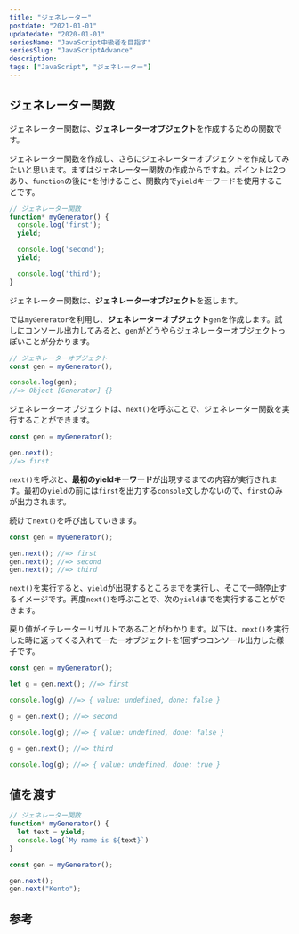```yaml
---
title: "ジェネレーター"
postdate: "2021-01-01"
updatedate: "2020-01-01"
seriesName: "JavaScript中級者を目指す"
seriesSlug: "JavaScriptAdvance"
description: 
tags: ["JavaScript", "ジェネレーター"]
---
```


## ジェネレーター関数

<!--ジェネレーター関数は、**イテレーター**を作成するための関数です。-->
ジェネレーター関数は、**ジェネレーターオブジェクト**を作成するための関数です。

ジェネレーター関数を作成し、さらにジェネレーターオブジェクトを作成してみたいと思います。まずはジェネレーター関数の作成からですね。ポイントは2つあり、`function`の後に`*`を付けること、関数内で`yield`キーワードを使用することです。

```javascript
// ジェネレーター関数
function* myGenerator() {
  console.log('first');
  yield;

  console.log('second');
  yield;

  console.log('third');
}
```

ジェネレーター関数は、**ジェネレーターオブジェクト**を返します。

では`myGenerator`を利用し、**ジェネレーターオブジェクト**`gen`を作成します。試しにコンソール出力してみると、`gen`がどうやらジェネレーターオブジェクトっぽいことが分かります。

```javascript
// ジェネレーターオブジェクト
const gen = myGenerator();

console.log(gen);
//=> Object [Generator] {}
```

ジェネレーターオブジェクトは、`next()`を呼ぶことで、ジェネレーター関数を実行することができます。

```javascript
const gen = myGenerator();

gen.next();
//=> first
```

`next()`を呼ぶと、**最初のyieldキーワード**が出現するまでの内容が実行されます。最初の`yield`の前には`first`を出力する`console`文しかないので、`first`のみが出力されます。

続けて`next()`を呼び出していきます。

```javascript
const gen = myGenerator();

gen.next(); //=> first
gen.next(); //=> second
gen.next(); //=> third
```

`next()`を実行すると、`yield`が出現するところまでを実行し、そこで一時停止するイメージです。再度`next()`を呼ぶことで、次の`yield`までを実行することができます。

戻り値がイテレーターリザルトであることがわかります。以下は、`next()`を実行した時に返ってくる入れてーたーオブジェクトを1回ずつコンソール出力した様子です。

```javascript
const gen = myGenerator();

let g = gen.next(); //=> first

console.log(g) //=> { value: undefined, done: false }

g = gen.next(); //=> second

console.log(g); //=> { value: undefined, done: false }

g = gen.next(); //=> third

console.log(g); //=> { value: undefined, done: true }
```


## 値を渡す

```javascript
// ジェネレーター関数
function* myGenerator() {
  let text = yield;
  console.log(`My name is ${text}`)
}

const gen = myGenerator();

gen.next();
gen.next("Kento");
```


## 参考

[](https://zenn.dev/phi/articles/javascript-generator-fibonacci)